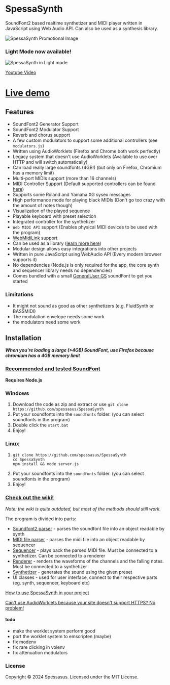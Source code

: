 # SpessaSynth
SoundFont2 based realtime synthetizer and MIDI player written in JavaScript using Web Audio API. Can also be used as a synthesis library.

![SpessaSynth Promotional Image](https://github.com/spessasus/SpessaSynth/assets/95608008/307b6b55-da16-49e8-b0e8-a07e7b699a8c)


### Light Mode now available!
![SpessaSynth in Light mode](https://github.com/spessasus/SpessaSynth/assets/95608008/f592a15e-d9b0-47d6-9486-191951ba35c3)



[Youtube Video](https://youtu.be/_vPkI35Y5Po)

# [Live demo](https://spessasus.github.io/SpessaSynth/)

## Features
- SoundFont2 Generator Support
- SoundFont2 Modulator Support
- Reverb and chorus support
- A few custom modulators to support some additional controllers (see `modulators.js`)
- Written using AudioWorklets (Firefox and Chrome both work perfectly)
- Legacy system that doesn't use AudioWorklets (Available to use over HTTP and will switch automatically)
- Can load really large soundfonts (4GB!) (but only on Firefox, Chromium has a memory limit)
- Multi-port MIDIs support (more than 16 channels)
- MIDI Controller Support (Default supported controllers can be found [here](../../wiki/Synthetizer-Class#supported-controllers))
- Supports some Roland and Yamaha XG sysex messages
- High performance mode for playing black MIDIs (Don't go too crazy with the amount of notes though)
- Visualization of the played sequence
- Playable keyboard with preset selection
- Integrated controller for the synthetizer
- `Web MIDI API` support (Enables physical MIDI devices to be used with the program)
- [WebMidiLink](https://www.g200kg.com/en/docs/webmidilink/) support
- Can be used as a library ([learn more here](../../wiki/Usage-As-Library))
- Modular design allows easy integrations into other projects
- Written in pure JavaScript using WebAudio API (Every modern browser supports it)
- No dependencies (Node.js is only required for the app, the core synth and sequencer library needs no dependencies)
- Comes bundled with a small [GeneralUser GS](https://schristiancollins.com/generaluser.php) soundFont to get you started

### Limitations
- It might not sound as good as other synthetizers (e.g. FluidSynth or BASSMIDI)
- The modulation envelope needs some work
- the modulators need some work

## Installation
***When you're loading a large (>4GB) SoundFont, use Firefox because chromium has a 4GB memory limit***

### [Recommended and tested SoundFont](https://musical-artifacts.com/artifacts/1176)

**Requires Node.js**
### Windows
1. Download the code as zip and extract or use `git clone https://github.com/spessasus/SpessaSynth`
2. Put your soundfonts into the `soundfonts` folder. (you can select soundfonts in the program)
3. Double click the `start.bat`
4. Enjoy!

### Linux
1. ```shell
   git clone https://github.com/spessasus/SpessaSynth
   cd SpessaSynth
   npm install && node server.js 
   ```
2. Put your soundfonts into the `soundfonts` folder. (you can select soundfonts in the program)
3. Enjoy!

### [Check out the wiki!](../../wiki/Home)
*Note: the wiki is quite outdated, but most of the methods should still work.*

The program is divided into parts:
- [Soundfont2 parser](../../wiki/SoundFont2-Class) - parses the soundfont file into an object readable by synth
- [MIDI file parser](../../wiki/MIDI-Class) - parses the midi file into an object readable by sequencer
- [Sequencer](../../wiki/Sequencer-Class) - plays back the parsed MIDI file. Must be connected to a synthetizer. Can be connected to a renderer
- [Renderer](../../wiki/Renderer-Class) - renders the waveforms of the channels and the falling notes. Must be connected to a synthetizer
- [Synthetizer](../../wiki/Synthetizer-Class) - generates the sound using the given preset
- UI classes - used for user interface, connect to their respective parts (eg. synth, sequencer, keyboard etc)

[How to use SpessaSynth in your project](../../wiki/Usage-As-Library)

[Can't use AudioWorklets because your site doesn't support HTTPS? No problem!](/src/spessasynth_lib/synthetizer/native_system/README.md)

#### todo
- make the worklet system perform good
- port the worklet system to emscripten (maybe)
- fix modenv
- fix rare clicking in volenv
- fix attenuation modulators
### License
Copyright © 2024 Spessasus. Licensed under the MIT License.
